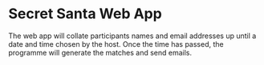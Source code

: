 # Secret Santa Web App

The web app will collate participants names and email addresses up until a date and time chosen by the host. Once the time has passed, the programme will generate the matches and send emails.
